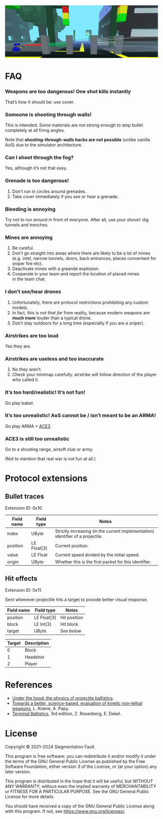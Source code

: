 ![Screenshot](extra/Screenshot.png)

# FAQ

### Weapons are too dangerous! One shot kills instantly

That’s how it should be: use cover.

### Someone is shooting through walls!

This is intended. Some materials are not strong enough to stop bullet completely at all firing angles.

Note that **shooting-through-walls hacks are not possible** (unlike vanilla AoS) due to the simulator architecture.

### Can I shoot through the fog?

Yes, although it’s not that easy.

### Grenade is too dangerous!

1. Don’t run in circles around grenades.
2. Take cover immediately if you see or hear a grenade.

### Bleeding is annoying

Try not to run around in front of everyone. After all, use *your shovel:* dig tunnels and trenches.

### Mines are annoying

1. Be careful.
2. Don’t go straight into areas where there are likely to be a lot of mines (e.g. intel, narrow tunnels, doors, back entrances, places convenient for sniper fire etc).
3. Deactivate mines with a greande explosion.
4. Cooperate in your team and report the location of placed mines in the team chat.

### I don’t see/hear drones

1. Unfortunately, there are protocol restrictions prohibiting any custom models.
2. In fact, this is *not that far* from reality, because modern weapons are **much more** louder than a typical drone.
3. Don’t stay outdoors for a long time (especially if you are a sniper).

### Airstrikes are too loud

Yes they are.

### Airstrikes are useless and too inaccurate

1. No they aren’t.
2. Check your minimap carefully: airstrike will follow direction of the player who called it.

### It’s too hard/realistic! It’s not fun!

Go play babel.

### It’s too unrealistic! AoS cannot be / isn’t meant to be an ARMA!

Go play ARMA + [ACE3](https://github.com/acemod/ACE3).

### ACE3 is still too unrealistic

Go to a shooting range, airsoft club or army.

(Not to mention that real war is not fun at all.)

# Protocol extensions

## Bullet traces

Extension ID: 0x10.

| Field name | Field type  | Notes                                                                           |
|------------|-------------|---------------------------------------------------------------------------------|
| index      | UByte       | Strictly increasing (in the current implementation) identifier of a projectile. |
| position   | LE Float[3] | Current position.                                                               |
| value      | LE Float    | Current speed divided by the initial speed.                                     |
| origin     | UByte       | Whether this is the first packet for this identifier.                           |

## Hit effects

Extension ID: 0x11.

Sent whenever projectile hits a target to provide better visual response.

| Field name | Field type  | Notes        |
|------------|-------------|--------------|
| position   | LE Float[3] | Hit position |
| block      | LE Int[3]   | Hit block    |
| target     | UByte       | *See below*  |

| Target | Description |
|--------|-------------|
| 0      | Block       |
| 1      | Headshot    |
| 2      | Player      |

# References

* [Under the hood: the physics of projectile ballistics](http://panoptesv.com/RPGs/Equipment/Weapons/Projectile_physics.php).
* [Towards a better, science-based, evaluation of kinetic non-lethal weapons](https://www.researchgate.net/publication/254911398_Towards_a_better_science-based_evaluation_of_kinetic_non-lethal_weapons), L. Koene, A. Papy.
* [Terminal Ballistics](https://link.springer.com/book/10.1007/978-3-030-46612-1), 3rd edition, Z. Rosenberg, E. Dekel.

# License

Copyright © 2021–2024 Siegmentation Fault

This program is free software: you can redistribute it and/or modify
it under the terms of the GNU General Public License as published by
the Free Software Foundation, either version 3 of the License, or
(at your option) any later version.

This program is distributed in the hope that it will be useful,
but WITHOUT ANY WARRANTY; without even the implied warranty of
MERCHANTABILITY or FITNESS FOR A PARTICULAR PURPOSE. See the
GNU General Public License for more details.

You should have received a copy of the GNU General Public License
along with this program. If not, see <https://www.gnu.org/licenses/>.